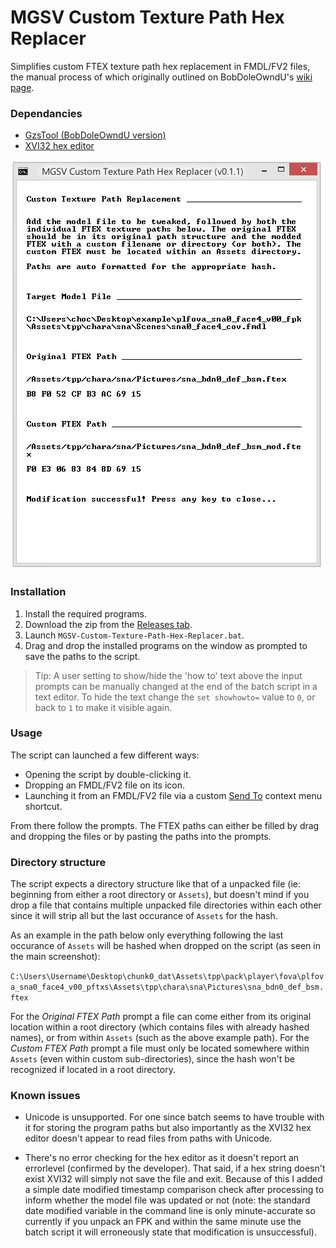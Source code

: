 # MGSV Custom Texture Path Hex Replacer

Simplifies custom FTEX texture path hex replacement in FMDL/FV2 files, the manual process of which originally outlined on BobDoleOwndU's [wiki page](http://bobdoleowndu.github.io/mgsv/documentation/customtexturenames.html).

### Dependancies

- [GzsTool (BobDoleOwndU version)](https://github.com/BobDoleOwndU/GzsTool/releases)
- [XVI32 hex editor](http://www.chmaas.handshake.de/delphi/freeware/xvi32/xvi32.htm)

![Screenshot](https://raw.githubusercontent.com/chocmake/MGSV-Custom-Texture-Path-Hex-Replacer/master/Screenshot.png)

### Installation

1. Install the required programs.
2. Download the zip from the [Releases tab](https://github.com/chocmake/MGSV-Custom-Texture-Path-Hex-Replacer/releases/).
3. Launch `MGSV-Custom-Texture-Path-Hex-Replacer.bat`.
4. Drag and drop the installed programs on the window as prompted to save the paths to the script.

> Tip: A user setting to show/hide the 'how to' text above the input prompts can be manually changed at the end of the batch script in a text editor. To hide the text change the `set showhowto=` value to `0`, or back to `1` to make it visible again.   

### Usage

The script can launched a few different ways:

- Opening the script by double-clicking it.
- Dropping an FMDL/FV2 file on its icon.
- Launching it from an FMDL/FV2 file via a custom [Send To](https://www.computerhope.com/tips/tip73.htm) context menu shortcut.

From there follow the prompts. The FTEX paths can either be filled by drag and dropping the files or by pasting the paths into the prompts.

### Directory structure

The script expects a directory structure like that of a unpacked file (ie: beginning from either a root directory or `Assets`), but doesn't mind if you drop a file that contains multiple unpacked file directories within each other since it will strip all but the last occurance of `Assets` for the hash.

As an example in the path below only everything following the last occurance of `Assets` will be hashed when dropped on the script (as seen in the main screenshot):

`C:\Users\Username\Desktop\chunk0_dat\Assets\tpp\pack\player\fova\plfova_sna0_face4_v00_pftxs\Assets\tpp\chara\sna\Pictures\sna_bdn0_def_bsm.ftex`

For the *Original FTEX Path* prompt a file can come either from its original location within a root directory (which contains files with already hashed names), or from within `Assets` (such as the above example path). For the *Custom FTEX Path* prompt a file must only be located somewhere within `Assets` (even within custom sub-directories), since the hash won't be recognized if located in a root directory.

### Known issues

- Unicode is unsupported. For one since batch seems to have trouble with it for storing the program paths but also importantly as the XVI32 hex editor doesn't appear to read files from paths with Unicode. 

- There's no error checking for the hex editor as it doesn't report an errorlevel (confirmed by the developer). That said, if a hex string doesn't exist XVI32 will simply not save the file and exit. Because of this I added a simple date modified timestamp comparison check after processing to inform whether the model file was updated or not (note: the standard date modified variable in the command line is only minute-accurate so currently if you unpack an FPK and within the same minute use the batch script it will erroneously state that modification is unsuccessful).
